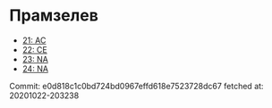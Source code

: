 # Прамзелев
- [21: AC](21.md)
- [22: CE](22.md)
- [23: NA](23.md)
- [24: NA](24.md)

Commit: e0d818c1c0bd724bd0967effd618e7523728dc67
 fetched at: 20201022-203238
